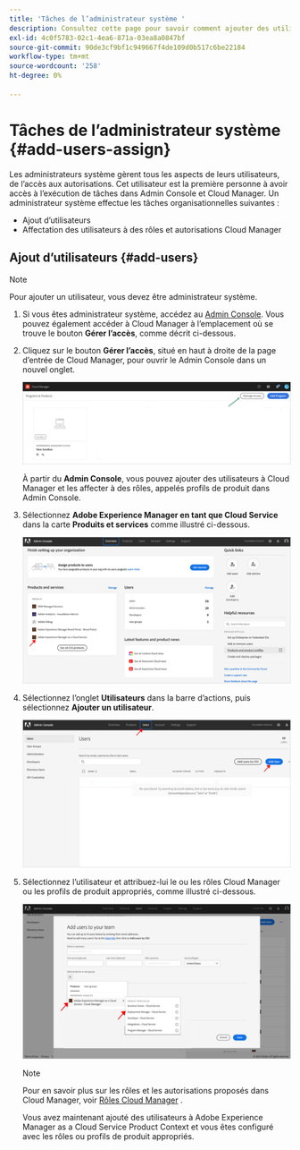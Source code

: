 ```yaml
---
title: 'Tâches de l’administrateur système '
description: Consultez cette page pour savoir comment ajouter des utilisateurs et les affecter à des rôles Cloud Manager en tant qu’administrateur système
exl-id: 4c0f5783-02c1-4ea6-871a-03ea8a0847bf
source-git-commit: 90de3cf9bf1c949667f4de109d0b517c6be22184
workflow-type: tm+mt
source-wordcount: '258'
ht-degree: 0%

---
```


# Tâches de l’administrateur système {#add-users-assign}

Les administrateurs système gèrent tous les aspects de leurs utilisateurs, de l’accès aux autorisations. Cet utilisateur est la première personne à avoir accès à l’exécution de tâches dans Admin Console et Cloud Manager.
Un administrateur système effectue les tâches organisationnelles suivantes :

* Ajout d’utilisateurs
* Affectation des utilisateurs à des rôles et autorisations Cloud Manager

## Ajout d’utilisateurs {#add-users}

>[!NOTE]
>Pour ajouter un utilisateur, vous devez être administrateur système.

1. Si vous êtes administrateur système, accédez au [Admin Console](https://adminconsole.adobe.com). Vous pouvez également accéder à Cloud Manager à l’emplacement où se trouve le bouton **Gérer l’accès**, comme décrit ci-dessous.

1. Cliquez sur le bouton **Gérer l’accès**, situé en haut à droite de la page d’entrée de Cloud Manager, pour ouvrir le Admin Console dans un nouvel onglet.

   ![](/help/onboarding/getting-access-to-aem-in-cloud/assets/sys-admin5.png)

   À partir du **Admin Console**, vous pouvez ajouter des utilisateurs à Cloud Manager et les affecter à des rôles, appelés profils de produit dans Admin Console.

1. Sélectionnez **Adobe Experience Manager en tant que Cloud Service** dans la carte **Produits et services** comme illustré ci-dessous.

   ![](/help/onboarding/what-is-required/assets/admin-console-1.png)

1. Sélectionnez l’onglet **Utilisateurs** dans la barre d’actions, puis sélectionnez **Ajouter un utilisateur**.

   ![](/help/onboarding/what-is-required/assets/admin-console-2.png)

1. Sélectionnez l’utilisateur et attribuez-lui le ou les rôles Cloud Manager ou les profils de produit appropriés, comme illustré ci-dessous.

   ![](/help/onboarding/what-is-required/assets/admin-console-3.png)

   >[!NOTE]
   >Pour en savoir plus sur les rôles et les autorisations proposés dans Cloud Manager, voir [Rôles Cloud Manager](/help/onboarding/what-is-required/user-roles-permissions.md) .

   Vous avez maintenant ajouté des utilisateurs à Adobe Experience Manager as a Cloud Service Product Context et vous êtes configuré avec les rôles ou profils de produit appropriés.
